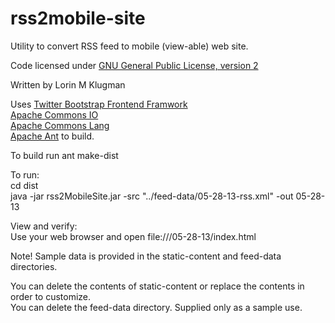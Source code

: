 rss2mobile-site
===============

Utility to convert RSS feed to mobile (view-able) web site. 

Code licensed under <a href="http://www.gnu.org/licenses/gpl-2.0.html">GNU General Public License, version 2</a>

Written by Lorin M Klugman

Uses 
<a href="http://twitter.github.io/bootstrap/">Twitter Bootstrap Frontend Framwork</a><br/>
<a href='http://commons.apache.org/proper/commons-io/'>Apache Commons IO</a><br/>
<a href="http://commons.apache.org/proper/commons-lang/">Apache Commons Lang</a></br>
<a href="http://ant.apache.org/">Apache Ant</a> to build.

To build run ant make-dist

To run:<br/>
    cd dist<br/>
    java -jar rss2MobileSite.jar -src "../feed-data/05-28-13-rss.xml" -out 05-28-13

View and verify:<br/>
    Use your web browser and open file://<path to>/05-28-13/index.html



Note! Sample data is provided in the static-content and feed-data directories.<br/>

You can delete the contents of static-content or replace the contents in order to customize.<br/>
You can delete the feed-data directory. Supplied only as a sample use.
